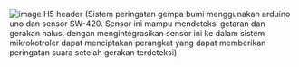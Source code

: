 ![image](https://github.com/haniftio/Sensor_Peringatan_Gempa_Bumi/blob/main/Image/Banner%20Sistem%20Peringatan%20Gempa%20Bumi%20(1).png?raw=true)
H5 header (Sistem peringatan gempa bumi menggunakan arduino uno dan sensor SW-420. Sensor ini mampu mendeteksi getaran dan gerakan halus, dengan mengintegrasikan sensor ini ke dalam sistem mikrokotroler dapat menciptakan perangkat yang dapat memberikan peringatan suara setelah gerakan terdeteksi)
